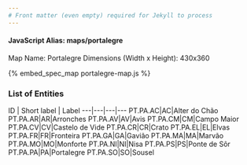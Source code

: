 ```yaml
---
# Front matter (even empty) required for Jekyll to process
---
```


#### JavaScript Alias: maps/portalegre

Map Name: Portalegre
Dimensions (Width x Height): 430x360



{% embed_spec_map portalegre-map.js %}

### List of Entities

ID | Short label | Label
---|---|---|---
PT.PA.AC|AC|Alter do Chão
PT.PA.AR|AR|Arronches
PT.PA.AV|AV|Avis
PT.PA.CM|CM|Campo Maior
PT.PA.CV|CV|Castelo de Vide
PT.PA.CR|CR|Crato
PT.PA.EL|EL|Elvas
PT.PA.FR|FR|Fronteira
PT.PA.GA|GA|Gavião
PT.PA.MA|MA|Marvão
PT.PA.MO|MO|Monforte
PT.PA.NI|NI|Nisa
PT.PA.PS|PS|Ponte de Sôr
PT.PA.PA|PA|Portalegre
PT.PA.SO|SO|Sousel

